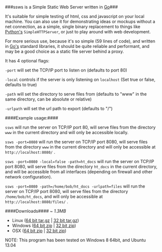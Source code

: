 ###ssws is a Simple Static Web Server written in [Go][1]###

It's suitable for simple testing of html, css and javascript on your local machine. You can also use it for demonstrating ideas or mockups without a net connection, as a simple, single binary replacement to things like [Python's][2] `SimpleHTTPServer`, or just to play around with web development.

For more serious use, because it's so simple (59 lines of code), and written in [Go's][1] standard libraries, it should be quite reliable and performant, and may be a good choice as a static file server behind a proxy.

It has 4 optional flags:

`-port` will set the TCP/IP port to listen on (defaults to port 80)

`-local` controls if the server is only listening on `localhost` (Set true or false, defaults to true)

`-path` will set the directory to serve files from (defaults to "www" in the same directory, can be absolute or relative)

`-urlpath` will set the url path to export (defaults to "/")

####Example usage:####

`ssws` will run the server on TCP/IP port 80, will serve files from the directory `www` in the current directory and will only be accessible locally.

`ssws -port=8080` will run the server on TCP/IP port 8080, will serve files from the directory `www` in the current directory and will only be accessible at `http://localhost:8080/` .

`ssws -port=8080 -local=false -path=ht_docs` will run the server on TCP/IP port 8080, will serve files from the directory `ht_docs` in the current directory, and will be accessible from all interfaces (depending on firewall and other network configuration).

`ssws -port=8080 -path=/home/bob/ht_docs -urlpath=files` will run the server on TCP/IP port 8080, will serve files from the directory `/home/bob/ht_docs`, and will only be accessible at `http://localhost:8080/files/` .

####Downloads####
*~ 1.3MB*
- Linux ([64 bit tar.gz][3] | [32 bit tar.gz][4])
- Windows ([64 bit zip][5] | [32 bit zip][6])
- OSX ([64 bit zip][7] | [32 bit zip][8])

NOTE: This program has been tested on Windows 8 64bit, and Ubuntu 13.04

[1]: http://golang.org
[2]: http://python.org
[3]: https://github.com/Intermernet/ssws/blob/master/bin/linux_amd64/ssws_linux_amd64.tar.gz?raw=true
[4]: https://github.com/Intermernet/ssws/blob/master/bin/linux_386/ssws_linux_386.tar.gz?raw=true
[5]: https://github.com/Intermernet/ssws/blob/master/bin/windows_amd64/ssws_windows_amd64.zip?raw=true
[6]: https://github.com/Intermernet/ssws/blob/master/bin/windows_386/ssws_windows_386.zip?raw=true
[7]: https://github.com/Intermernet/ssws/blob/master/bin/darwin_amd64/ssws_darwin_amd64.zip?raw=true
[8]: https://github.com/Intermernet/ssws/blob/master/bin/darwin_386/ssws_darwin_386.zip?raw=true